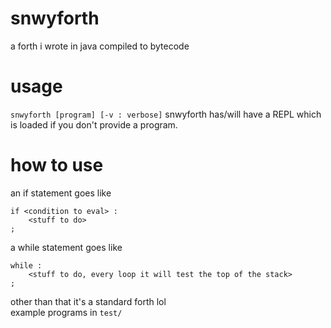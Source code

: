 # snwyforth

a forth i wrote in java
compiled to bytecode

# usage
`snwyforth [program] [-v : verbose]`
snwyforth has/will have a REPL which is loaded if you don't provide a program.

# how to use
an if statement goes like   
```
if <condition to eval> :
    <stuff to do>
;
```  
a while statement goes like  
```
while :
    <stuff to do, every loop it will test the top of the stack>
;
```  
other than that it's a standard forth lol  
example programs in `test/`
